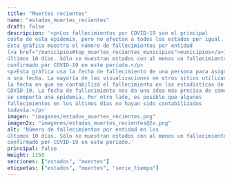 ```yaml
---
title: "Muertes recientes"
name: "estados_muertes_recientes"
draft: false
descripcion: '<p>Los fallecimientos por COVID-19 son el principal
costo de esta epidemia, pero no afectan a todos los estados por igual.
Esta gráfica muestra el número de fallecimientos por entidad
(<a href="/municipios#top_muertes_recientes_municipios">municipios</a>) en los
últimos 10 días. Sólo se muestran estados con al menos un fallecimiento
confirmado por COVID-19 en este período.</p>
<p>Esta gráfica usa la fecha de fallecimiento de una persona para asignarla
a una fecha. La mayoría de las visualizaciones en otros sitios utilizan
la fecha en que se contabilizó el fallecimiento en las estadísticas de
COVID-19. La fecha de fallecimiento nos da una idea más precisa de como
se comporta una epidemia. Por otro lado, es posible que algunos
fallecimientos en los últimos días no hayan sido contabilizados
todavía.</p>'
imagen: "imagenes/estados_muertes_recientes.png"
imagen2x: "imagenes/estados_muertes_recientes@2x.png"
alt: 'Número de fallecimientos por entidad en los
últimos 10 días. Sólo se muestran estados con al menos un fallecimiento
confirmado por COVID-19 en este período.'
principal: false
Weight: 1150
secciones: ["estados", "muertes"]
etiquetas: ["estados", "muertes", "serie_tiempo"]
---
```

